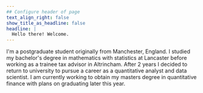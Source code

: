 ```yaml
---
## Configure header of page
text_align_right: false
show_title_as_headline: false
headline: |
  Hello there! Welcome.
---
```


I'm a postgraduate student originally from Manchester, England.  I studied my bachelor's degree in mathematics with statistics at Lancaster before working as a trainee tax advisor in Altrincham.  After 2 years I decided to return to university to pursue a career as a quantitative analyst and data scientist.  I am currently working to obtain my masters degree in quantitative finance with plans on graduating later this year.






